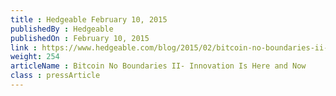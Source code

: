```yaml
---
title : Hedgeable February 10, 2015
publishedBy : Hedgeable
publishedOn : February 10, 2015
link : https://www.hedgeable.com/blog/2015/02/bitcoin-no-boundaries-ii-innovation-is-here-and-now/
weight: 254
articleName : Bitcoin No Boundaries II- Innovation Is Here and Now
class : pressArticle
---
```

